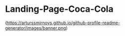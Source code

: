 # Landing-Page-Coca-Cola
(https://arturssmirnovs.github.io/github-profile-readme-generator/images/banner.png)
